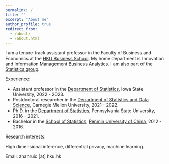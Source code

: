 ```yaml
---
permalink: /
title: ""
excerpt: "About me"
author_profile: true
redirect_from: 
  - /about/
  - /about.html
---
```




I am a tenure-track assistant professor in the Faculty of Business and Economics at the [HKU Business School](https://www.hkubs.hku.hk/glocal/). My home department is Innovation and Information Management [Business Analytics](https://www.hkubs.hku.hk/people/zhanrui-cai/). I am also part of the [Statistics group](https://hkubs-stat.github.io/).

Experience:

- Assistant professor in the [Department of Statistics](https://www.stat.iastate.edu/), Iowa State University, 2022 - 2023. 
- Postdoctoral researcher in the  [Department of Statistics and Data Science](http://stat.cmu.edu/), Carnegie Mellon University, 2021 - 2022.
- Ph.D. in the [Department of Statistics](https://science.psu.edu/stat), Pennsylvania State University, 2016 - 2021.
- Bachelor in the [School of Statistics](http://stat.ruc.edu.cn/), [Renmin University of China](https://www.ruc.edu.cn/), 2012 - 2016.

Research interests:

High dimensional inference, differential privacy, machine learning.

Email: zhanruic [at] hku.hk


